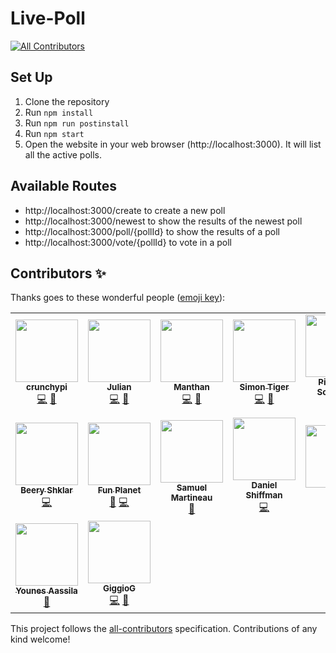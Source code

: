 # Live-Poll

<!-- ALL-CONTRIBUTORS-BADGE:START - Do not remove or modify this section -->
[![All Contributors](https://img.shields.io/badge/all_contributors-16-orange.svg?style=flat-square)](#contributors-)
<!-- ALL-CONTRIBUTORS-BADGE:END -->

## Set Up

1. Clone the repository
1. Run `npm install`
1. Run `npm run postinstall`
1. Run `npm start`
1. Open the website in your web browser (http://localhost:3000). It will list all the active polls.

## Available Routes

* http://localhost:3000/create to create a new poll
* http://localhost:3000/newest to show the results of the newest poll
* http://localhost:3000/poll/{pollId} to show the results of a poll
* http://localhost:3000/vote/{pollId} to vote in a poll

## Contributors ✨

Thanks goes to these wonderful people ([emoji key](https://allcontributors.org/docs/en/emoji-key)):

<!-- ALL-CONTRIBUTORS-LIST:START - Do not remove or modify this section -->
<!-- prettier-ignore-start -->
<!-- markdownlint-disable -->
<table>
  <tr>
    <td align="center"><a href="https://github.com/crunchypi"><img src="https://avatars2.githubusercontent.com/u/53178205?v=4" width="100px;" alt=""/><br /><sub><b>crunchypi</b></sub></a><br /><a href="https://github.com/CodingTrain/Live-Poll/commits?author=crunchypi" title="Code">💻</a> <a href="#ideas-crunchypi" title="Ideas, Planning, & Feedback">🤔</a></td>
    <td align="center"><a href="https://github.com/jriegraf"><img src="https://avatars1.githubusercontent.com/u/16071323?v=4" width="100px;" alt=""/><br /><sub><b>Julian</b></sub></a><br /><a href="https://github.com/CodingTrain/Live-Poll/commits?author=jriegraf" title="Code">💻</a> <a href="#ideas-jriegraf" title="Ideas, Planning, & Feedback">🤔</a></td>
    <td align="center"><a href="https://github.com/manthanabc"><img src="https://avatars2.githubusercontent.com/u/48511543?v=4" width="100px;" alt=""/><br /><sub><b>Manthan</b></sub></a><br /><a href="https://github.com/CodingTrain/Live-Poll/commits?author=manthanabc" title="Code">💻</a> <a href="#design-manthanabc" title="Design">🎨</a></td>
    <td align="center"><a href="https://simontiger.com"><img src="https://avatars1.githubusercontent.com/u/21979673?v=4" width="100px;" alt=""/><br /><sub><b>Simon Tiger</b></sub></a><br /><a href="https://github.com/CodingTrain/Live-Poll/commits?author=simon-tiger" title="Code">💻</a> <a href="#ideas-simon-tiger" title="Ideas, Planning, & Feedback">🤔</a></td>
    <td align="center"><a href="https://github.com/pieterdeschepper"><img src="https://avatars0.githubusercontent.com/u/4106097?v=4" width="100px;" alt=""/><br /><sub><b>Pieter De Schepper</b></sub></a><br /><a href="#design-pieterdeschepper" title="Design">🎨</a> <a href="https://github.com/CodingTrain/Live-Poll/commits?author=pieterdeschepper" title="Code">💻</a></td>
    <td align="center"><a href="https://github.com/D-T-666"><img src="https://avatars1.githubusercontent.com/u/35934791?v=4" width="100px;" alt=""/><br /><sub><b>Dimitri Tabatadze</b></sub></a><br /><a href="https://github.com/CodingTrain/Live-Poll/commits?author=D-T-666" title="Code">💻</a> <a href="#ideas-D-T-666" title="Ideas, Planning, & Feedback">🤔</a></td>
    <td align="center"><a href="https://github.com/ShawKai91"><img src="https://avatars3.githubusercontent.com/u/66273574?v=4" width="100px;" alt=""/><br /><sub><b>Shaw Kai</b></sub></a><br /><a href="https://github.com/CodingTrain/Live-Poll/commits?author=ShawKai91" title="Code">💻</a> <a href="#ideas-ShawKai91" title="Ideas, Planning, & Feedback">🤔</a></td>
  </tr>
  <tr>
    <td align="center"><a href="https://github.com/BeeryShklar"><img src="https://avatars3.githubusercontent.com/u/52495055?v=4" width="100px;" alt=""/><br /><sub><b>Beery Shklar</b></sub></a><br /><a href="https://github.com/CodingTrain/Live-Poll/commits?author=BeeryShklar" title="Code">💻</a></td>
    <td align="center"><a href="https://github.com/dipamsen"><img src="https://avatars2.githubusercontent.com/u/59444569?v=4" width="100px;" alt=""/><br /><sub><b>Fun Planet</b></sub></a><br /><a href="#ideas-dipamsen" title="Ideas, Planning, & Feedback">🤔</a> <a href="https://github.com/CodingTrain/Live-Poll/commits?author=dipamsen" title="Code">💻</a></td>
    <td align="center"><a href="https://smartineau.me"><img src="https://avatars3.githubusercontent.com/u/44237969?v=4" width="100px;" alt=""/><br /><sub><b>Samuel Martineau</b></sub></a><br /><a href="#ideas-Samuel-Martineau" title="Ideas, Planning, & Feedback">🤔</a></td>
    <td align="center"><a href="http://www.shiffman.net"><img src="https://avatars0.githubusercontent.com/u/191758?v=4" width="100px;" alt=""/><br /><sub><b>Daniel Shiffman</b></sub></a><br /><a href="https://github.com/CodingTrain/Live-Poll/commits?author=shiffman" title="Code">💻</a></td>
    <td align="center"><a href="https://github.com/johntalton"><img src="https://avatars1.githubusercontent.com/u/13648537?v=4" width="100px;" alt=""/><br /><sub><b>John</b></sub></a><br /><a href="#ideas-johntalton" title="Ideas, Planning, & Feedback">🤔</a></td>
    <td align="center"><a href="https://github.com/adriaan1313"><img src="https://avatars0.githubusercontent.com/u/19620346?v=4" width="100px;" alt=""/><br /><sub><b>Bunnygamers</b></sub></a><br /><a href="#ideas-adriaan1313" title="Ideas, Planning, & Feedback">🤔</a></td>
    <td align="center"><a href="http://cbkm.in"><img src="https://avatars1.githubusercontent.com/u/38382861?v=4" width="100px;" alt=""/><br /><sub><b>Rajaram Joshi</b></sub></a><br /><a href="https://github.com/CodingTrain/Live-Poll/commits?author=TheCBKM" title="Documentation">📖</a></td>
  </tr>
  <tr>
    <td align="center"><a href="http://aassila.com"><img src="https://avatars1.githubusercontent.com/u/47226184?v=4" width="100px;" alt=""/><br /><sub><b>Younes Aassila</b></sub></a><br /><a href="https://github.com/CodingTrain/Live-Poll/commits?author=younesaassila" title="Documentation">📖</a></td>
    <td align="center"><a href="https://giggiog.github.com"><img src="https://avatars3.githubusercontent.com/u/47040505?v=4" width="100px;" alt=""/><br /><sub><b>GiggioG</b></sub></a><br /><a href="https://github.com/CodingTrain/Live-Poll/commits?author=GiggioG" title="Code">💻</a> <a href="#design-GiggioG" title="Design">🎨</a></td>
  </tr>
</table>

<!-- markdownlint-enable -->
<!-- prettier-ignore-end -->
<!-- ALL-CONTRIBUTORS-LIST:END -->

This project follows the [all-contributors](https://github.com/all-contributors/all-contributors) specification. Contributions of any kind welcome!
